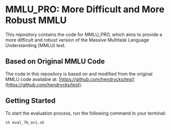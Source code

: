 # MMLU_PRO: More Difficult and More Robust MMLU

This repository contains the code for MMLU_PRO, which aims to provide a more difficult and robust version of the Massive Multitask Language Understanding (MMLU) test.

## Based on Original MMLU Code

The code in this repository is based on and modified from the original MMLU code available at:
[https://github.com/hendrycks/test](https://github.com/hendrycks/test).

## Getting Started

To start the evaluation process, run the following command in your terminal:

```sh
sh eval_7b_ori.sh














